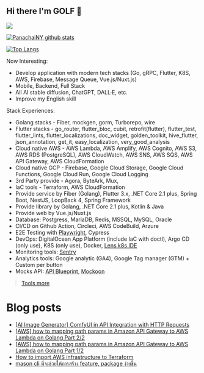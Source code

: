 ## Hi there I'm GOLF 👋

[![](https://img.shields.io/badge/LinkedIn-0077B5?style=for-the-badge&logo=linkedin&logoColor=white)](https://www.linkedin.com/in/panachainy/)

[![PanachaiNY github stats](https://github-readme-stats.vercel.app/api?username=panachainy&show_icons=true&hide=contribs)](https://github.com/panachainy)

[![Top Langs](https://github-readme-stats.vercel.app/api/top-langs/?username=panachainy&layout=compact)](https://github.com/panachainy)

Now Interesting:

- Develop application with modern tech stacks (Go, gRPC, Flutter, K8S, AWS, Firebase, Message Queue, Vue.js/Nuxt.js)
- Mobile, Backend, Full Stack
- All AI stable diffusion, ChatGPT, DALL·E, etc.
- Improve my English skill

Stack Experiences:

- Golang stacks - Fiber, mockgen, gorm, Turborepo, wire
- Flutter stacks - go_router, flutter_bloc, cubit, retrofit(flutter), flutter_test, flutter_lints, flutter_localizations, doc_widget, golden_toolkit, hive_flutter, json_annotation, get_it, easy_localization, very_good_analysis
- Cloud native AWS - AWS Lambda, AWS Amplify, AWS Cognito, AWS S3, AWS RDS (PostgreSQL), AWS CloudWatch, AWS SNS, AWS SQS, AWS API Gateway, AWS CloudFormation
- Cloud native GCP - Firebase, Google Cloud Storage, Google Cloud Functions, Google Cloud Run, Google Cloud Logging
- 3rd Party provide - Agora, ByteArk, Mux, 
- IaC tools - Terraform, AWS CloudFormation
- Provide service by Fiber (Golang), Flutter 3.x, .NET Core 2.1 plus, Spring Boot, NestJS, LoopBack 4, Spring Framework
- Provide library by Golang, .NET Core 2.1 plus, Kotlin & Java
- Provide web by Vue.js/Nuxt.js
- Database: Postgress, MariaDB, Redis, MSSQL, MySQL, Oracle
- CI/CD on Github Action, Circleci, AWS CodeBuild, Arzure
- E2E Testing with [Playwright](https://playwright.dev), Cypress
- DevOps: DigitalOcean App Platform (include IaC with doctl), Argo CD (only use), K8S (only use), Docker, [Lens k8s IDE](https://k8slens.dev)
- Monitoring tools: [Sentry](https://sentry.io)
- Analytics tools: Google analytic (GA4), Google Tag manager (GTM) + Custom per button
- Mocks API: [API Blueprint](https://apiblueprint.org), [Mockoon](https://mockoon.com/)

> [Tools more](https://panachai-ny.medium.com/note-recommended-extension-visual-studio-code-visual-studio-tool-for-dev-tool-utilities-fa4975591979)

# Blog posts
<!-- BLOG-POST-LIST:START -->
- [[AI Image Generator] ComfyUI in API Integration with HTTP Requests](https://panachai-ny.medium.com/comfyui-in-api-integration-with-http-requests-0fc5a7d7dfe1?source=rss-a8381aa83da7------2)
- [[AWS] how to mapping path params in Amazon API Gateway to AWS Lambda on Golang Part 2/2](https://panachai-ny.medium.com/aws-how-to-mapping-path-params-in-amazon-api-gateway-to-aws-lambda-on-golang-part-2-2-cd274e13c183?source=rss-a8381aa83da7------2)
- [[AWS] how to mapping path params in Amazon API Gateway to AWS Lambda on Golang Part 1/2](https://panachai-ny.medium.com/aws-how-to-mapping-path-params-in-amazon-api-gateway-to-aws-lambda-15ca9e26df1a?source=rss-a8381aa83da7------2)
- [How to import AWS infrastructure to Terraform](https://panachai-ny.medium.com/how-to-import-aws-infrastructure-to-terraform-a2a4db4511db?source=rss-a8381aa83da7------2)
- [mason cli ที่จะช่วยให้การสร้าง feature, package ง่ายขึ้น](https://panachai-ny.medium.com/mason-cli-%E0%B8%97%E0%B8%B5%E0%B9%88%E0%B8%88%E0%B8%B0%E0%B8%8A%E0%B9%88%E0%B8%A7%E0%B8%A2%E0%B9%83%E0%B8%AB%E0%B9%89%E0%B8%81%E0%B8%B2%E0%B8%A3%E0%B8%AA%E0%B8%A3%E0%B9%89%E0%B8%B2%E0%B8%87-feature-package-%E0%B8%87%E0%B9%88%E0%B8%B2%E0%B8%A2%E0%B8%82%E0%B8%B6%E0%B9%89%E0%B8%99-82a03588fed9?source=rss-a8381aa83da7------2)
<!-- BLOG-POST-LIST:END -->

<!--
**panachainy/panachainy** is a ✨ _special_ ✨ repository because its `README.md` (this file) appears on your GitHub profile.

Here are some ideas to get you started:

- 🔭 I’m currently working on ...
- 🌱 I’m currently learning ...
- 👯 I’m looking to collaborate on ...
- 🤔 I’m looking for help with ...
- 💬 Ask me about ...
- 📫 How to reach me: ...
- 😄 Pronouns: ...
- ⚡ Fun fact: ...
-->
